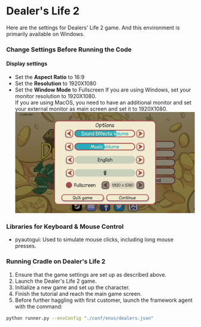 # Dealer's Life 2 

Here are the settings for Dealers' Life 2 game. And this environment is primarily available on Windows.

### Change Settings Before Running the Code
#### Display settings

- Set the **Aspect Ratio** to 16:9
- Set the **Resolution** to 1920X1080
- Set the **Window Mode** to Fullscreen
If you are using Windows, set your monitor resolution to 1920X1080.  
If you are using MacOS, you need to have an additional monitor and set your external monitor as main screen and set it to 1920X1080.  
![resolution](../envs_images/dealers/resolution.png)

### Libraries for Keyboard & Mouse Control

- pyautogui: Used to simulate mouse clicks, including long mouse presses.

### Running Cradle on Dealer's Life 2
1. Ensure that the game settings are set up as described above.
2. Launch the Dealer's Life 2 game.
3. Initialize a new game and set up the character.
4. Finish the tutorial and reach the main game screen.
5. Before further haggling with first customer, launch the framework agent with the command:
```bash
python runner.py --envConfig "./conf/envs/dealers.json"
```